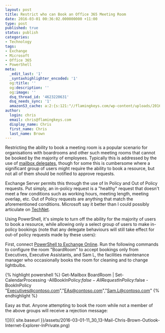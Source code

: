 ```yaml
---
layout: post
title: Restrict who can Book an Office 365 Meeting Room
date: 2016-03-01 00:36:02.000000000 +11:00
type: post
published: true
status: publish
categories:
- Technology
tags:
- Exchange
- Microsoft
- Office 365
- PowerShell
meta:
  _edit_last: '1'
  _syntaxhighlighter_encoded: '1'
  og:title: ''
  og:description: ''
  og:image: ''
  dsq_thread_id: '4623220631'
  dsq_needs_sync: '1'
  amazonS3_cache: a:2:{s:121:"//flamingkeys.com/wp-content/uploads/2016/03/2016-03-01-11_30_13-Mail-Chris-Brown-Outlook-Internet-Explorer-InPrivate.png";i:1116;s:129:"//flamingkeys.com/wp-content/uploads/2016/03/2016-03-01-11_30_13-Mail-Chris-Brown-Outlook-Internet-Explorer-InPrivate-300x221.png";i:1116;}
author:
  login: chris
  email: chris@flamingkeys.com
  display_name: Chris
  first_name: Chris
  last_name: Brown
---
```

Restricting the ability to book a meeting room is a popular scenario for organisations with boardrooms and other such meeting rooms that cannot be booked by the majority of employees. Typically this is addressed by the use of [mailbox delegates](http://exchangeserverpro.com/exchange-server-2013-room-equipment-mailboxes/), though for some this is cumbersome where a significant group of users might require the ability to book a resource, but not all of them should be notified to approve requests.

Exchange Server permits this through the use of In Policy and Out of Policy requests. Put simply, an in-policy request is a "healthy" request that doesn't meet a few conditions such as working hours, meeting length, meeting overlap, etc. Out of Policy requests are anything that match the aforementioned conditions. Microsoft say it better than I could possibly articulate on [TechNet](https://technet.microsoft.com/en-us/library/bb124542(v=exchg.141).aspx).

Using PowerShell, it's simple to turn off the ability for the majority of users to book a resource, while allowing only a select group of users to make in-policy bookings (note that any delegate behaviours will still take effect for out-of policy requests made by these users):

First, connect [PowerShell to Exchange Online](https://technet.microsoft.com/en-au/library/jj984289(v=exchg.160).aspx). Run the following commands to configure the room "BoardRoom" to accept bookings only from Executives, Executive Assistants, and Sam L, the facilities maintenance manager who occasionally books the room for cleaning and to change lightbulbs.

{% highlight powershell %}
Get-Mailbox BoardRoom | Set-CalendarProcessing -AllBookInPolicy:$false -AllRequestInPolicy:$false -BookInPolicy "Executives@contoso.com","EAs@contoso.com","Sam.L@contoso.com"
{% endhighlight %}

Easy as that. Anyone attempting to book the room while not a member of the above groups will receive a rejection message:

![]({{ site.baseurl }}/assets/2016-03-01-11_30_13-Mail-Chris-Brown-Outlook-Internet-Explorer-InPrivate.png)
